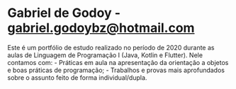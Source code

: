 # Gabriel de Godoy - gabriel.godoybz@hotmail.com

Este é um portfólio de estudo realizado no período de 2020 durante as aulas de Linguagem de Programação I (Java, Kotlin e Flutter).
Nele contamos com:
    - Práticas em aula na apresentação da orientação a objetos e boas práticas de programação;
    - Trabalhos e provas mais aprofundados sobre o assunto feito de forma individual/dupla.
